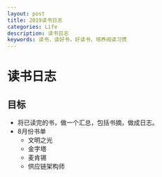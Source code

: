 ```yaml
---
layout: post
title: 2019读书日志
categories: Life
description: 读书日志
keywords: 读书，读好书，好读书，培养阅读习惯
---
```


# 读书日志
## 目标
- 将已读完的书，做一个汇总，包括书摘，做成日志。
- 8月份书单
  - 文明之光
  - 金字塔
  - 麦肯锡
  - 供应链架构师
